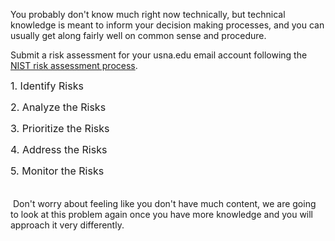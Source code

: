 <p>You probably don't know much right now technically, but technical knowledge is meant to inform your decision making processes, and you can usually get along fairly well on common sense and procedure.&nbsp;</p><p>Submit a risk assessment for your usna.edu email account following the <a href="https://www.usna.edu/CyberDept/sy110/lec/risk/lec.html">NIST risk assessment process</a>.</p><p><span style="font-size: 1rem;">1. Identify Risks</span><br></p><p><span style="font-size: 1rem;">2. Analyze the Risks</span></p><p><span style="font-size: 1rem;">3. Prioritize the Risks</span></p><p><span style="font-size: 1rem;">4. Address the Risks</span></p><p><span style="font-size: 1rem;">5.&nbsp;Monitor the Risks<br><br></span></p><p>&nbsp;Don't worry about feeling like you don't have much content, we are going to look at this problem again once you have more knowledge and you will approach it very differently.&nbsp;</p><p><br></p><p><br></p>